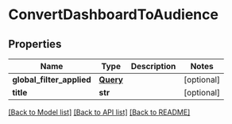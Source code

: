# ConvertDashboardToAudience

## Properties
Name | Type | Description | Notes
------------ | ------------- | ------------- | -------------
**global_filter_applied** | [**Query**](Query.md) |  | [optional] 
**title** | **str** |  | [optional] 

[[Back to Model list]](../README.md#documentation-for-models) [[Back to API list]](../README.md#documentation-for-api-endpoints) [[Back to README]](../README.md)


